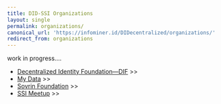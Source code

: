 ```yaml
---
title: DID-SSI Organizations
layout: single
permalink: organizations/
canonical_url: 'https://infominer.id/DIDecentralized/organizations/'
redirect_from: organizations
---
```


work in progress....


  * [Decentralized Identity Foundation—DIF](identity-foundation.md) >>
  * [My Data](mydata.md) >>
  * [Sovrin Foundation](sovrin.foundation.md) >>
  * [SSI Meetup](ssi-meetup.md) >>
